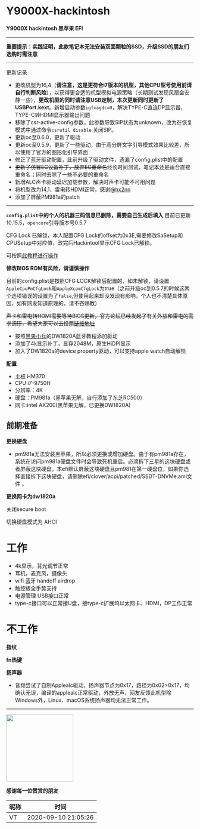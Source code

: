 # Y9000X-hackintosh

**Y9000X hackintosh 黑苹果 EFI**

---
**重要提示：实践证明，此款笔记本无法安装双面颗粒的SSD，升级SSD的朋友们选购时需注意**

---
更新记录
* 更改机型为16,4（**请注意，这是更符合i7版本的机型，其他CPU型号使用前请自行判断风险**），以获得更合适的机型模拟电源策略（长期测试发现风扇会安静一些），**更改机型的同时请注意USB定制，本次更新同时更新了USBPort.kext**。新增启动参数``igfxagdc=0``，解决TYPE-C直连DP显示器，TYPE-C转HDMI显示器输出问题
* 移除了csr-active-config参数，此参数导致SIP状态为unknown，改为在恢复模式中通过命令``csrutil disable`` 关闭SIP。
* 更新oc至0.6.0，更新了驱动
* 更新oc至0.5.9，更新了一些驱动，由于高分屏文字引导模式效果比较差，所以使用了官方的图形化引导界面
* 修正了蓝牙驱动配置，此前升级了驱动文件，遗漏了config.plist中的配置
* ~~更新了仿冒EC设备补丁，放弃EC重命名~~经长时间测试，笔记本还是适合直接重命名；同时去除了一些不必要的重命名
* 新增ALC声卡驱动延迟加载参数，解决时声卡可能不可用问题
* 将机型改为14,1，雷电转HDMI正常，感谢[@hx2nn](https://github.com/hx2nn)
* 添加了屏蔽PM981a的patch
---
**`config.plist`中的个人的机器三码信息已删除，需要自己生成后填入**
目前已更新10.15.5，`opencore`引导版本号0.5.7

CFG Lock 已解锁，本人配置CFG Lock的offset为0x3E,需要修改SaSetup和CPUSetup中对应值，改完后Hackintool显示CFG Lock已解锁。

可按照[此教程进行操作](http://bbs.pcbeta.com/viewthread-1845189-1-1.html)

**修改BIOS ROM有风险，请谨慎操作**

目前的config.plist是按照CFG LOCK解锁后配置的，如未解锁，请设置`AppleCpuPmCfgLock`和`AppleXcpmCfgLock`为true（之前升级oc到0.5.7的时候这两个选项错误的设置为了`false`,但使用起来却没发现有影响，个人也不清楚具体原因，如有网友知道原理的，请不吝赐教）

~~声卡和雷电转HDMI需要等待BIOS更新，官方论坛已经发起了有关外放和雷电的需求调研，希望大家可以去投票[链接地址](https://club.lenovo.com.cn/thread-5672284-1-1.html)~~


* 按照[黑果小兵](https://blog.daliansky.net/DW1820A_BCM94350ZAE-driver-inserts-the-correct-posture.html)的DW1820A蓝牙教程添加驱动
* 添加了4k显示补丁，显存2048M，原生HiDPI显示
* 加入了DW1820a的device property驱动，可以支持apple watch自动解锁 

**配置** 
* 主板 HM370
* CPU i7-9750H
* 分辨率：4K
* 硬盘：PM981a（黑苹果无解，自行添加了东芝RC500）
* 网卡:intel AX200(黑苹果无解，已更换DW1820A) 

前期准备
---

**更换硬盘**

* pm981a无法安装黑苹果，所以必须更换或增加硬盘。由于有pm981a存在，系统在访问pm981a硬盘文件时会导致死机重启。必须拆下三星的这块硬盘或者屏蔽这块硬盘。本efi默认屏蔽这块硬盘且pm981在第一硬盘位，如果你选择直接拆下这块硬盘，请删除efi/clover/acpi/patched/SSDT-DNVMe.aml文件 。

**更换网卡为dw1820a**

关闭secure boot

切换硬盘模式为 AHCI


# 工作

* 4k显示，背光调节正常 
* 耳机，麦克风，摄像头
* wifi 蓝牙 handoff airdrop
* 触控板全手势支持
* 电源管理 USB接口正常
* type-c接口可以正常接U盘，接type-c扩展坞以太网卡、HDMI，DP工作正常

# 不工作

**指纹**

**fn热键**

**扬声器**

* 音频尝试了自制Applealc驱动，扬声器节点为0x17，路径为0x02>0x17，均确认无误，编译的applealc正常驱动，外放无声，网友反馈此机型除Windows外，Linux、macOS系统扬声器均无法正常工作。
---
<img src="https://i.loli.net/2020/09/06/kVi3MrZCbp6ABjX.jpg" height="180"/>


**感谢每一位赞赏的朋友**

| 昵称 | 时间                  |
|----|---------------------|
| VT | 2020-09-10 21:05:26 |



